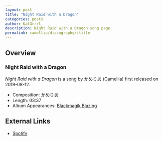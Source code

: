 ```yaml
---
layout: post
title: "Night Raid with a Dragon"
categories: posts
author: KatGrrrl
description: Night Raid with a Dragon song page
permalink: camellia/discography/:title
---
```


## Overview

### Night Raid with a Dragon

*Night Raid with a Dragon* is a song by [かめりあ](/camellia) (Camellia) first released on 2019-08-12.

* Composition: かめりあ
* Length: 03:37
* Album Appearances: [Blackmagik Blazing](/camellia/albums/Blackmagik-Blazing)

## External Links

* [Spotify](https://open.spotify.com/track/0SSBFh1Xmzu4IvSIJNEYmV?si=d2604448fe8742e2)
